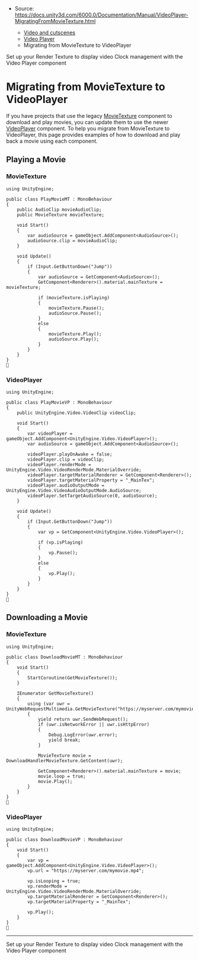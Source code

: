 * Source: https://docs.unity3d.com/6000.0/Documentation/Manual/VideoPlayer-MigratingFromMovieTexture.html

  * [Video and cutscenes](https://docs.unity3d.com/6000.0/Documentation/Manual/Video.html)
  * [Video Player](https://docs.unity3d.com/6000.0/Documentation/Manual/VideoPlayer.html)
  * Migrating from MovieTexture to VideoPlayer


[](https://docs.unity3d.com/6000.0/Documentation/Manual/VideoPlayer-rendertexture.html)
Set up your Render Texture to display video
[](https://docs.unity3d.com/6000.0/Documentation/Manual/video-clock.html)
Clock management with the Video Player component
# Migrating from MovieTexture to VideoPlayer
If you have projects that use the legacy [MovieTexture](https://docs.unity3d.com/6000.0/Documentation/Manual/class-MovieTexture.html) component to download and play movies, you can update them to use the newer [VideoPlayer](https://docs.unity3d.com/6000.0/Documentation/Manual/class-VideoPlayer.html) component.
To help you migrate from MovieTexture to VideoPlayer, this page provides examples of how to download and play back a movie using each component.
## Playing a Movie
### MovieTexture
```
using UnityEngine;

public class PlayMovieMT : MonoBehaviour
{
    public AudioClip movieAudioClip;
    public MovieTexture movieTexture;

    void Start()
    {
        var audioSource = gameObject.AddComponent<AudioSource>();
        audioSource.clip = movieAudioClip;
    }

    void Update()
    {
        if (Input.GetButtonDown("Jump"))
        {
            var audioSource = GetComponent<AudioSource>();
            GetComponent<Renderer>().material.mainTexture = movieTexture;

            if (movieTexture.isPlaying)
            {
                movieTexture.Pause();
                audioSource.Pause();
            }
            else
            {
                movieTexture.Play();
                audioSource.Play();
            }
        }
    }
}

```

### VideoPlayer
```
using UnityEngine;

public class PlayMovieVP : MonoBehaviour
{
    public UnityEngine.Video.VideoClip videoClip;

    void Start()
    {
        var videoPlayer = gameObject.AddComponent<UnityEngine.Video.VideoPlayer>();
        var audioSource = gameObject.AddComponent<AudioSource>();

        videoPlayer.playOnAwake = false;
        videoPlayer.clip = videoClip;
        videoPlayer.renderMode = UnityEngine.Video.VideoRenderMode.MaterialOverride;
        videoPlayer.targetMaterialRenderer = GetComponent<Renderer>();
        videoPlayer.targetMaterialProperty = "_MainTex";
        videoPlayer.audioOutputMode = UnityEngine.Video.VideoAudioOutputMode.AudioSource;
        videoPlayer.SetTargetAudioSource(0, audioSource);
    }

    void Update()
    {
        if (Input.GetButtonDown("Jump"))
        {
            var vp = GetComponent<UnityEngine.Video.VideoPlayer>();

            if (vp.isPlaying)
            {
                vp.Pause();
            }
            else
            {
                vp.Play();
            }
        }
    }
}

```

## Downloading a Movie
### MovieTexture
```
using UnityEngine;

public class DownloadMovieMT : MonoBehaviour
{
    void Start()
    {
        StartCoroutine(GetMovieTexture());
    }

    IEnumerator GetMovieTexture()
    {
        using (var uwr = UnityWebRequestMultimedia.GetMovieTexture("https://myserver.com/mymovie.ogv"))
        {
            yield return uwr.SendWebRequest();
            if (uwr.isNetworkError || uwr.isHttpError)
            {
                Debug.LogError(uwr.error);
                yield break;
            }

            MovieTexture movie = DownloadHandlerMovieTexture.GetContent(uwr);

            GetComponent<Renderer>().material.mainTexture = movie;
            movie.loop = true;
            movie.Play();
        }
    }
}

```

### VideoPlayer
```
using UnityEngine;

public class DownloadMovieVP : MonoBehaviour
{
    void Start()
    {
        var vp = gameObject.AddComponent<UnityEngine.Video.VideoPlayer>();
        vp.url = "https://myserver.com/mymovie.mp4";

        vp.isLooping = true;
        vp.renderMode = UnityEngine.Video.VideoRenderMode.MaterialOverride;
        vp.targetMaterialRenderer = GetComponent<Renderer>();
        vp.targetMaterialProperty = "_MainTex";

        vp.Play();
    }
}

```

* * *
[](https://docs.unity3d.com/6000.0/Documentation/Manual/VideoPlayer-rendertexture.html)
Set up your Render Texture to display video
[](https://docs.unity3d.com/6000.0/Documentation/Manual/video-clock.html)
Clock management with the Video Player component
